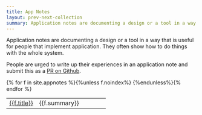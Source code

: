 ```yaml
---
title: App Notes
layout: prev-next-collection
summary: Application notes are documenting a design or a tool in a way that is useful for people that implement application.
---
```

Application notes are documenting a design or a tool in a way that is useful for people that implement application. They often show how to do things with the whole system. 

People are urged to write up their experiences in an application note and submit this as a [PR on Github].

<table>
	<colgroup>
		<col style="width:30%">
		<col style="width:70%">
	</colgroup>
{% for f in site.appnotes %}{%unless f.noindex%}<tr>
	<td><a href="{{f.url}}">{{f.title}}</a></td><td> {{f.summary}}</td>
</tr>
{%endunless%}{% endfor %}

</table>

[PR on Github]: https://github.com/bndtools/bndtools.github.io/pulls
